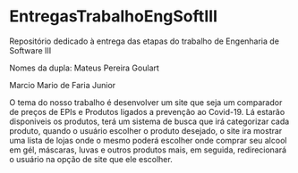 # EntregasTrabalhoEngSoftIII
Repositório dedicado à entrega das etapas do trabalho de Engenharia de Software III

Nomes da dupla:
Mateus Pereira Goulart

Marcio Mario de Faria Junior

O tema do nosso trabalho é desenvolver um site que seja um comparador de preços de EPIs e Produtos ligados a prevenção ao Covid-19.
Lá estarão disponiveis os produtos, terá um sistema de busca que irá categorizar cada produto, quando o usuário escolher o produto desejado, o site ira mostrar uma lista de lojas onde o mesmo poderá escolher onde comprar seu alcool em gél, máscaras, luvas e outros produtos mais, em seguida, redirecionará o usuário na opção de site que ele escolher.
